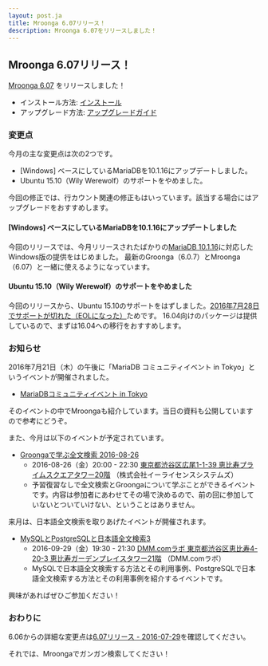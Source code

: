 ```yaml
---
layout: post.ja
title: Mroonga 6.07リリース！
description: Mroonga 6.07をリリースしました！
---
```


## Mroonga 6.07リリース！

[Mroonga 6.07](/ja/docs/news.html#release-6-07) をリリースしました！

  * インストール方法: [インストール](/ja/docs/install.html)
  * アップグレード方法: [アップグレードガイド](/ja/docs/upgrade.html)

### 変更点

今月の主な変更点は次の2つです。

* [Windows] ベースにしているMariaDBを10.1.16にアップデートしました。
* Ubuntu 15.10（Wily Werewolf）のサポートをやめました。

今回の修正では、行カウント関連の修正もはいっています。該当する場合にはアップグレードをおすすめします。

#### [Windows] ベースにしているMariaDBを10.1.16にアップデートしました

今回のリリースでは、今月リリースされたばかりの[MariaDB 10.1.16](https://mariadb.com/kb/en/mariadb/mariadb-10116-release-notes/)に対応したWindows版の提供をはじめました。
最新のGroonga（6.0.7）とMroonga（6.07）と一緒に使えるようになっています。

#### Ubuntu 15.10（Wily Werewolf）のサポートをやめました

今回のリリースから、Ubuntu 15.10のサポートをはずしました。[2016年7月28日でサポートが切れた（EOLになった）](http://fridge.ubuntu.com/2016/07/07/ubuntu-15-10-wily-werewolf-reaches-end-of-life-on-july-28-2016/)ためです。
16.04向けのパッケージは提供しているので、まずは16.04への移行をおすすめします。

### お知らせ

2016年7月21日（木）の午後に「MariaDB コミュニティイベント in Tokyo」というイベントが開催されました。

* [MariaDBコミュニティイベント in Tokyo](/ja/blog/2016/07/21/mariadb-community-event-in-tokyo.html)

そのイベントの中でMroongaも紹介しています。当日の資料も公開していますので参考にどうぞ。

また、今月は以下のイベントが予定されています。

* [Groongaで学ぶ全文検索 2016-08-26](https://groonga.doorkeeper.jp/events/48368)
  * 2016-08-26（金）20:00 - 22:30 [東京都渋谷区広尾1-1-39 恵比寿プライムスクエアタワー20階](https://www.google.co.jp/maps?q=35.650109,139.71259880000002) （株式会社イーライセンスシステムズ）
  * 予習復習なしで全文検索とGroongaについて学ぶことができるイベントです。内容は参加者にあわせてその場で決めるので、前の回に参加していないとついていけない、ということはありません。

来月は、日本語全文検索を取りあげたイベントが開催されます。

* [MySQLとPostgreSQLと日本語全文検索3](https://groonga.doorkeeper.jp/events/50541)
  * 2016-09-29（金）19:30 - 21:30 [DMM.comラボ 東京都渋谷区恵比寿4-20-3 恵比寿ガーデンプレイスタワー21階](http://labo.dmm.com/about/access/) （DMM.comラボ）
  * MySQLで日本語全文検索する方法とその利用事例、PostgreSQLで日本語全文検索する方法とその利用事例を紹介するイベントです。

興味があればぜひご参加ください！

### おわりに

6.06からの詳細な変更点は[6.07リリース - 2016-07-29](/ja/docs/news.html#release-6-07-2016-07-29)を確認してください。

それでは、Mroongaでガンガン検索してください！
